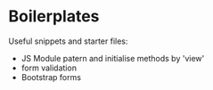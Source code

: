 # Boilerplates  

Useful snippets and starter files:  

- JS Module patern and initialise methods by 'view'
- form validation
- Bootstrap forms
